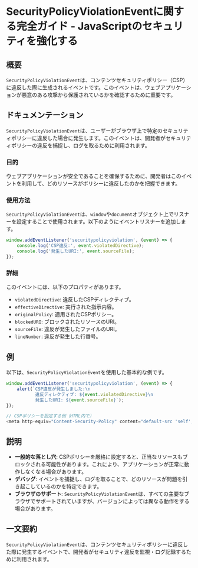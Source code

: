 <!--
Meta Description: # SecurityPolicyViolationEventに関する完全ガイド - JavaScriptのセキュリティを強化する ## 概要 `SecurityPolicyViolationEvent`は、コンテンツセキュリティポリシー（CSP）に違反した際に生成されるイベントです。このイベントは、...
Meta Keywords: securitypolicyviolationevent, event, window, violateddirective, sourcefile
-->

# SecurityPolicyViolationEventに関する完全ガイド - JavaScriptのセキュリティを強化する

## 概要
`SecurityPolicyViolationEvent`は、コンテンツセキュリティポリシー（CSP）に違反した際に生成されるイベントです。このイベントは、ウェブアプリケーションが悪意のある攻撃から保護されているかを確認するために重要です。

## ドキュメンテーション
`SecurityPolicyViolationEvent`は、ユーザーがブラウザ上で特定のセキュリティポリシーに違反した場合に発生します。このイベントは、開発者がセキュリティポリシーの違反を捕捉し、ログを取るために利用されます。

### 目的
ウェブアプリケーションが安全であることを確保するために、開発者はこのイベントを利用して、どのリソースがポリシーに違反したのかを把握できます。

### 使用方法
`SecurityPolicyViolationEvent`は、`window`や`document`オブジェクト上でリスナーを設定することで使用されます。以下のようにイベントリスナーを追加します。

```javascript
window.addEventListener('securitypolicyviolation', (event) => {
    console.log('CSP違反:', event.violatedDirective);
    console.log('発生したURI:', event.sourceFile);
});
```

### 詳細
このイベントには、以下のプロパティがあります。

- `violatedDirective`: 違反したCSPディレクティブ。
- `effectiveDirective`: 実行された指示内容。
- `originalPolicy`: 適用されたCSPポリシー。
- `blockedURI`: ブロックされたリソースのURI。
- `sourceFile`: 違反が発生したファイルのURI。
- `lineNumber`: 違反が発生した行番号。

## 例
以下は、`SecurityPolicyViolationEvent`を使用した基本的な例です。

```javascript
window.addEventListener('securitypolicyviolation', (event) => {
    alert(`CSP違反が発生しました:\n
           違反ディレクティブ: ${event.violatedDirective}\n
           発生したURI: ${event.sourceFile}`);
});

// CSPポリシーを設定する例（HTML内で）
<meta http-equiv="Content-Security-Policy" content="default-src 'self'; script-src 'self'">
```

## 説明
- **一般的な落とし穴**: CSPポリシーを厳格に設定すると、正当なリソースもブロックされる可能性があります。これにより、アプリケーションが正常に動作しなくなる場合があります。
- **デバッグ**: イベントを捕捉し、ログを取ることで、どのリソースが問題を引き起こしているのかを特定できます。
- **ブラウザのサポート**: `SecurityPolicyViolationEvent`は、すべての主要なブラウザでサポートされていますが、バージョンによっては異なる動作をする場合があります。

## 一文要約
`SecurityPolicyViolationEvent`は、コンテンツセキュリティポリシーに違反した際に発生するイベントで、開発者がセキュリティ違反を監視・ログ記録するために利用されます。